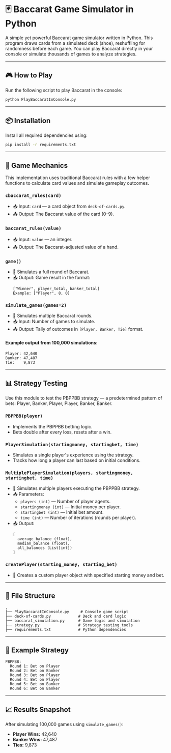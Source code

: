 # 🃏 Baccarat Game Simulator in Python

A simple yet powerful Baccarat game simulator written in Python. This program draws cards from a simulated deck (shoe), reshuffling for randomness before each game. You can play Baccarat directly in your console or simulate thousands of games to analyze strategies.

---

## 🎮 How to Play

Run the following script to play Baccarat in the console:

```bash
python PlayBaccaratInConsole.py
```

---

## 📦 Installation

Install all required dependencies using:

```bash
pip install -r requirements.txt
```

---

## 🧠 Game Mechanics

This implementation uses traditional Baccarat rules with a few helper functions to calculate card values and simulate gameplay outcomes.

### `cbaccarat_rules(card)`
- 📥 Input: `card` — a card object from `deck-of-cards.py`.
- 📤 Output: The Baccarat value of the card (0–9).

### `baccarat_rules(value)`
- 📥 Input: `value` — an integer.
- 📤 Output: The Baccarat-adjusted value of a hand.

### `game()`
- 🔁 Simulates a full round of Baccarat.
- 📤 Output: Game result in the format:
  ```
  ["Winner", player_total, banker_total]
  Example: ["Player", 8, 0]
  ```

### `simulate_games(games=2)`
- 🔁 Simulates multiple Baccarat rounds.
- 📥 Input: Number of games to simulate.
- 📤 Output: Tally of outcomes in `[Player, Banker, Tie]` format.

#### Example output from 100,000 simulations:
```
Player: 42,640
Banker: 47,487
Tie:    9,873
```

---

## 📊 Strategy Testing

Use this module to test the PBPPBB strategy — a predetermined pattern of bets: Player, Banker, Player, Player, Banker, Banker.

### `PBPPBB(player)`
- Implements the PBPPBB betting logic.
- Bets double after every loss, resets after a win.

### `PlayerSimulation(startingmoney, startingbet, time)`
- Simulates a single player's experience using the strategy.
- Tracks how long a player can last based on initial conditions.

### `MultiplePlayerSimulation(players, startingmoney, startingbet, time)`
- 🔁 Simulates multiple players executing the PBPPBB strategy.
- 📥 Parameters:
  - `players (int)` — Number of player agents.
  - `startingmoney (int)` — Initial money per player.
  - `startingbet (int)` — Initial bet amount.
  - `time (int)` — Number of iterations (rounds per player).
- 📤 Output:
  ```
  [
    average_balance (float),
    median_balance (float),
    all_balances (List[int])
  ]
  ```

### `createPlayer(starting_money, starting_bet)`
- 👤 Creates a custom player object with specified starting money and bet.

---

## 📁 File Structure

```
.
├── PlayBaccaratInConsole.py     # Console game script
├── deck-of-cards.py            # Deck and card logic
├── baccarat_simulation.py      # Game logic and simulation
├── strategy.py                 # Strategy testing tools
├── requirements.txt            # Python dependencies
```

---

## 💬 Example Strategy

```
PBPPBB:
  Round 1: Bet on Player
  Round 2: Bet on Banker
  Round 3: Bet on Player
  Round 4: Bet on Player
  Round 5: Bet on Banker
  Round 6: Bet on Banker
```

---

## 📈 Results Snapshot

After simulating 100,000 games using `simulate_games()`:

- **Player Wins:** 42,640  
- **Banker Wins:** 47,487  
- **Ties:** 9,873  


